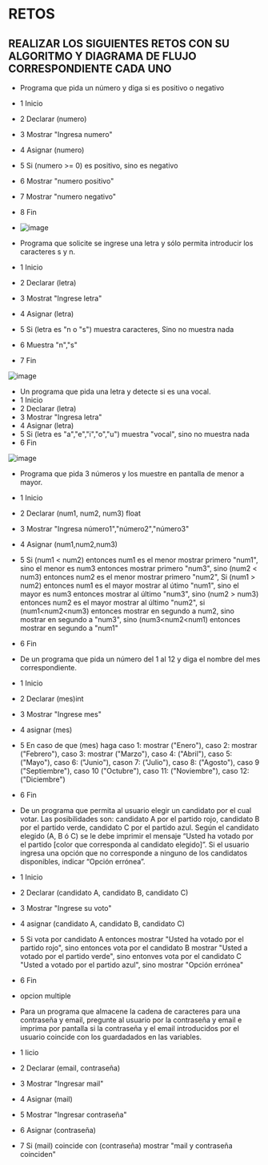 # RETOS
## REALIZAR LOS SIGUIENTES RETOS CON SU ALGORITMO Y DIAGRAMA DE FLUJO CORRESPONDIENTE CADA UNO 

* Programa que pida un número y diga si es positivo o negativo
* 1 Inicio
* 2 Declarar (numero)
* 3 Mostrar "Ingresa numero"
* 4 Asignar (numero)
* 5 Si (numero >= 0) es positivo, sino es negativo
* 6 Mostrar "numero positivo"
* 7 Mostrar "numero negativo"
* 8 Fin

* ![image](https://user-images.githubusercontent.com/90996552/160024954-709135a8-d870-41fa-8563-c553f84be330.png)


*  Programa que solicite se ingrese una letra y sólo permita introducir los caracteres s y n.
* 1 Inicio
* 2 Declarar (letra)
* 3 Mostrat "Ingrese letra"
* 4 Asignar (letra)
* 5 Si (letra es "n o "s") muestra caracteres, Sino no muestra nada
* 6 Muestra "n","s"
* 7 Fin

![image](https://user-images.githubusercontent.com/90996552/160026428-22899e30-a888-412a-9a37-6fb8003ad551.png)


* Un programa que pida una letra y detecte si es una vocal. 
* 1 Inicio
* 2 Declarar (letra)
* 3 Mostrar "Ingresa letra"
* 4 Asignar (letra)
* 5 Si (letra es "a","e","i","o","u") muestra "vocal", sino no muestra nada
* 6 Fin

![image](https://user-images.githubusercontent.com/90996552/160028205-57ebfd94-f768-4df7-87fa-dbb8668a935b.png)


* Programa que pida 3 números y los muestre en pantalla de menor a mayor. 
* 1 Inicio
* 2 Declarar (num1, num2, num3) float
* 3 Mostrar "Ingresa número1","número2","número3"
* 4 Asignar (num1,num2,num3)
* 5 Si (num1 < num2) entonces num1 es el menor mostrar primero "num1", sino el menor es num3 entonces mostrar primero "num3", sino (num2 < num3) entonces num2 es el menor mostrar primero "num2", Si (num1 > num2) entonces num1 es el mayor mostrar al útimo "num1", sino el mayor es num3 entonces mostrar al último "num3", sino (num2 > num3) entonces num2 es el mayor mostrar al último "num2", si (num1<num2<num3) entonces mostrar en segundo a num2, sino mostrar en segundo a "num3", sino (num3<num2<num1) entonces mostrar en segundo a "num1" 
* 6 Fin


* De un programa que pida un número del 1 al 12 y diga el nombre del mes correspondiente.
* 1 Inicio
* 2 Declarar (mes)int
* 3 Mostrar "Ingrese mes"
* 4 asignar (mes)
* 5 En caso de que (mes) haga caso 1: mostrar ("Enero"), caso 2: mostrar ("Febrero"), caso 3: mostrar ("Marzo"), caso 4: ("Abril"), caso 5: ("Mayo"), caso 6: ("Junio"), cason 7: ("Julio"), caso 8: ("Agosto"), caso 9 ("Septiembre"), caso 10 ("Octubre"), caso 11: ("Noviembre"), caso 12: ("Diciembre")
* 6 Fin


* De un programa que permita al usuario elegir un candidato por el cual votar. Las posibilidades son: candidato A por el partido rojo, candidato B por el partido verde, candidato C por el partido azul. Según el candidato elegido (A, B ó C) se le debe imprimir el mensaje “Usted ha votado por el partido [color que corresponda al candidato elegido]”. Si el usuario ingresa una opción que no corresponde a ninguno de los candidatos disponibles, indicar “Opción errónea”.
* 1 Inicio
* 2 Declarar (candidato A, candidato B, candidato C)
* 3 Mostrar "Ingrese su voto"
* 4 asignar (candidato A, candidato B, candidato C)
* 5 Si vota por candidato A entonces mostrar "Usted ha votado por el partido rojo", sino entonces vota por el candidato B mostrar "Usted a votado por el partido verde", sino entonves vota por el candidato C "Usted a votado por el partido azul", sino mostrar "Opción errónea"
* 6 Fin
* opcion multiple

* Para un programa que almacene la cadena de caracteres para una contraseña y email, pregunte al usuario por la contraseña y email e imprima por pantalla si la contraseña y el email introducidos por el usuario coincide con los guardadados en las variables.
* 1 Iicio
* 2 Declarar (email, contraseña)
* 3 Mostrar "Ingresar mail"
* 4 Asignar (mail)
* 5 Mostrar "Ingresar contraseña"
* 6 Asignar (contraseña)
* 7 Si (mail) coincide con (contraseña) mostrar "mail y contraseña coinciden"

